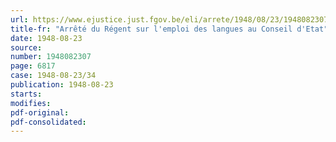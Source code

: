 ```yaml
---
url: https://www.ejustice.just.fgov.be/eli/arrete/1948/08/23/1948082307/justel
title-fr: "Arrêté du Régent sur l'emploi des langues au Conseil d'Etat"
date: 1948-08-23
source:
number: 1948082307
page: 6817
case: 1948-08-23/34
publication: 1948-08-23
starts:
modifies:
pdf-original:
pdf-consolidated:
---
```


